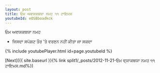 ```yaml
---
layout: post
title: ਓਮ ਅਵਯਕਥਯਾ ਨਮਹ ੧੧ ਟਾਇਮਸ
youtubeId: eOSBboadkck
---
```

 
 
 ਓਮ ਅਵਯਕਥਯਾ ਨਮਹ  
 
 -  ਜਿਸਦਾ ਸਪੱਸ਼ਟ ਤੌਰ 'ਤੇ ਵਰਣਨ ਨਹੀਂ ਕੀਤਾ ਜਾ ਸਕਦਾ 
 
  
 
  
 
 
 
 
 
 


{% include youtubePlayer.html id=page.youtubeId %}
 
[Next]({{ site.baseurl }}{% link  split1/_posts/2012-11-21-ਓਮ ਵ੍ਯਾਕਥਯਾ ਨਮਹ ੧੧ ਟਾਇਮਸ.md%})
 
